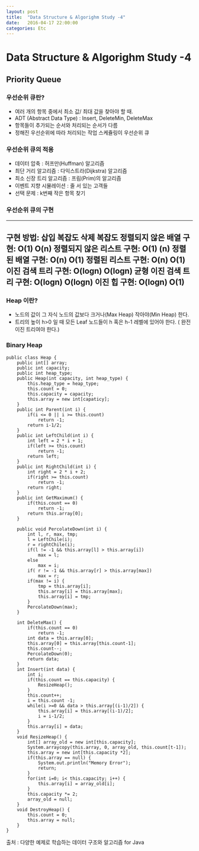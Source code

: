 ```yaml
---
layout: post
title:  "Data Structure & Algorighm Study -4"
date:   2016-04-17 22:00:00
categories: Etc
---
```


# Data Structure & Algorighm Study -4

## Priority Queue

### 우선순위 큐란?

- 여러 개의 항목 중에서 최소 값/ 최대 값을 찾아야 할 때.
- ADT (Abstract Data Type) : Insert, DeleteMin, DeleteMax
- 항목들이 추가되는 순서와 처리되는 순서가 다름
- 정해진 우선순위에 따라 처리되는 작업 스케쥴링이 우선순위 큐

### 우선순위 큐의 적용

- 데이터 압축 : 허프만(Huffman) 알고리즘
- 최단 거리 알고리즘 : 다익스트라(Dijkstra) 알고리즘
- 최소 신장 트리 알고리즘 : 프림(Prim)의 알고리즘
- 이벤트 지향 시뮬레이션 : 줄 서 있는 고객들
- 선택 문제 : k번째 작은 항목 찾기

### 우선순위 큐의 구현

---
구현 방법:	삽입 복잡도	삭제 복잡도
정렬되지 않은 배열 구현:	O(1)	O(n)
정렬되지 않은 리스트 구현:	O(1)	(n)
정렬된 배열 구현:	O(n)	O(1)
정렬된 리스트 구현:	O(n)	O(1)
이진 검색 트리 구현:	O(logn)	O(logn)
균형 이진 검색 트리 구현:	O(logn)	O(logn)
이진 힙 구현:	O(logn)	O(1)
---

### Heap 이란?

- 노드의 값이 그 자식 노드의 값보다 크거나(Max Heap) 작아야(Min Heap) 한다.
- 트리의 높이 h>0 일 때 모든 Leaf 노드들이 h 혹은 h-1 레벨에 있어야 한다. ( 완전 이진 트리여야 한다.)

### Binary Heap

	public class Heap {
    	public int[] array;
        public int capacity;
        public int heap_type;
        public Heap(int capacity, int heap_type) {
        	this.heap_type = heap_type;
            this.count = 0;
            this.capacity = capacity;
            this.array = new int[capaticy];
        }
        public int Parent(int i) {
        	if(i <= 0 || i >= this.count)
            	return -1;
            return i-1/2;
        }
        public int LeftChild(int i) {
        	int left = 2 * i + 1;
            if(left >= this.count)
            	return -1;
            return left;
        }
        public int RightChild(int i) {
        	int right = 2 * i + 2;
            if(right >= this.count)
            	return -1;
            return right;
        }
        public int GetMaximum() {
        	if(this.count == 0)
            	return -1;
            return this.array[0];
        }

        public void PercolateDown(int i) {
        	int l, r, max, tmp;
            l = LeftChile(i);
            r = rightChile(i);
            if(l != -1 && this.array[l] > this.array[i])
            	max = l;
            else
            	max = i;
            if( r != -1 && this.array[r] > this.array[max])
            	max = r;
			if(max != i) {
            	tmp = this.array[i];
                this.array[i] = this.array[max];
                this.array[i] = tmp;
            }
            PercolateDown(max);
        }

        int DeleteMax() {
        	if(this.count == 0)
            	return -1;
            int data = this.array[0];
            this.array[0] = this.array[this.count-1];
            this.count--;
            PercolateDown(0);
            return data;
        }
        int Insert(int data) {
        	int i;
            if(this.count == this.capacity) {
            	ResizeHeap();
            }
            this.count++;
            i = this.count -1;
            while(i >=0 && data > this.array[(i-1)/2]) {
            	this.array[i] = this.array[(i-1)/2];
                i = i-1/2;
            }
            this.array[i] = data;
        }
        void ResizeHeap() {
        	int[] array_old = new int[this.capacity];
            System.arraycopy(this.array, 0, array_old, this.count[t-1]);
            this.array = new int[this.capacity *2];
            if(this.array == null) {
            	System.out.println("Memory Error");
                return;
            }
            for(int i=0; i< this.capacity; i++) {
            	this.array[i] = array_old[i];
            }
            this.capacity *= 2;
            array_old = null;
        }
        void DestroyHeap() {
        	this.count = 0;
            this.array = null;
        }
    }

출처 : 다양한 예제로 학습하는 데이터 구조와 알고리즘 for Java
